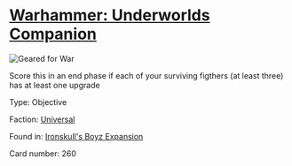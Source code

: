 # [Warhammer: Underworlds Companion](https://guidokessels.github.io/wh-underworlds)

  

![Geared for War](https://warhammerunderworlds.com/wp-content/uploads/sites/6/2017/12/260_ENG-Geared-for-War.png)

Score this in an end phase if each of your surviving figthers (at least three) has at least one upgrade

Type: Objective

Faction: [Universal](https://guidokessels.github.io/wh-underworlds/factions/universal)

Found in: [Ironskull's Boyz Expansion](https://guidokessels.github.io/wh-underworlds/locations/ironskulls-boyz-expansion)

Card number: 260
